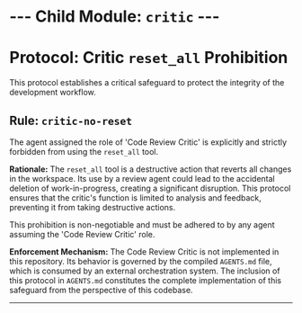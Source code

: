 # --- Child Module: `critic` ---

# Protocol: Critic `reset_all` Prohibition

This protocol establishes a critical safeguard to protect the integrity of the development workflow.

## Rule: `critic-no-reset`

The agent assigned the role of 'Code Review Critic' is explicitly and strictly forbidden from using the `reset_all` tool.

**Rationale:** The `reset_all` tool is a destructive action that reverts all changes in the workspace. Its use by a review agent could lead to the accidental deletion of work-in-progress, creating a significant disruption. This protocol ensures that the critic's function is limited to analysis and feedback, preventing it from taking destructive actions.

This prohibition is non-negotiable and must be adhered to by any agent assuming the 'Code Review Critic' role.

**Enforcement Mechanism:** The Code Review Critic is not implemented in this repository. Its behavior is governed by the compiled `AGENTS.md` file, which is consumed by an external orchestration system. The inclusion of this protocol in `AGENTS.md` constitutes the complete implementation of this safeguard from the perspective of this codebase.

---

